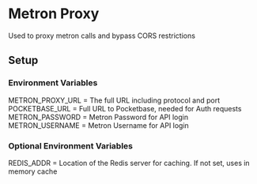 # Metron Proxy

Used to proxy metron calls and bypass CORS restrictions

## Setup

### Environment Variables

METRON_PROXY_URL = The full URL including protocol and port
POCKETBASE_URL = Full URL to Pocketbase, needed for Auth requests
METRON_PASSWORD = Metron Password for API login
METRON_USERNAME = Metron Username for API login

### Optional Environment Variables
REDIS_ADDR = Location of the Redis server for caching. If not set, uses in memory cache
